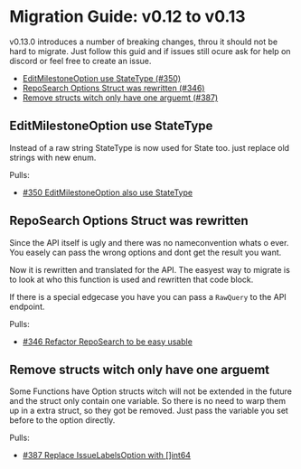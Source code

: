 # Migration Guide: v0.12 to v0.13

v0.13.0 introduces a number of breaking changes, throu it should not be hard to
migrate.
Just follow this guid and if issues still ocure ask for help on discord or
feel free to create an issue.

<!-- toc -->

-   [EditMilestoneOption use StateType (#350)](#EditMilestoneOption-use-StateType)
-   [RepoSearch Options Struct was rewritten (#346)](#RepoSearch-Options-Struct-was-rewritten)
-   [Remove structs witch only have one arguemt (#387)](#Remove-structs-witch-only-have-one-arguemt)

<!-- tocstop -->

## EditMilestoneOption use StateType

Instead of a raw string StateType is now used for State too.
just replace old strings with new enum.


Pulls:

-   [#350 EditMilestoneOption also use StateType](https://gitea.com/gitea/go-sdk/pulls/350)


## RepoSearch Options Struct was rewritten

Since the API itself is ugly and there was no nameconvention whats o ever.
You easely can pass the wrong options and dont get the result you want.

Now it is rewritten and translated for the API.
The easyest way to migrate is to look at who this function is used and rewritten that code block.

If there is a special edgecase you have you can pass a `RawQuery` to the API endpoint.

Pulls:

-   [#346 Refactor RepoSearch to be easy usable](https://gitea.com/gitea/go-sdk/pulls/346)


## Remove structs witch only have one arguemt

Some Functions have Option structs witch will not be extended in the future
and the struct only contain one variable.
So there is no need to warp them up in a extra struct, so they got be removed.
Just pass the variable you set before to the option directly.

Pulls:

-   [#387 Replace IssueLabelsOption with []int64](https://gitea.com/gitea/go-sdk/pulls/387)
